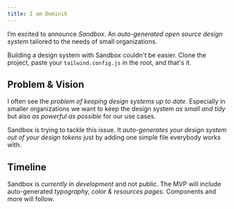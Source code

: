 ```yaml
---
title: I am Dominik
---
```


I’m excited to announce *Sandbox*. An *auto-generated open source design system* tailored to the needs of small organizations.

<base-image :low-src="'projects/sandbox/app-low.jpg'" :high-src="'projects/sandbox/app.jpg'" :has-border="true" :alt="'Project specific typography page'"></base-image>

Building a design system with Sandbox couldn't be easier. Clone the project, paste your `tailwind.config.js` in the root, and that's it.

## Problem & Vision

I often see the *problem of keeping design systems up to date*. Especially in smaller organizations we want to keep the design system *as small and tidy* but also *as powerful as possible* for our use cases.

Sandbox is trying to tackle this issue. It *auto-generates your design system out of your design tokens* just by adding one simple file everybody works with.

<link-block :href="'https://google.com/testitest'" :title="'testtitle'" :subtitle="'The subtitle is a little bit longer here'" :image="'https://cdn.pocket-lint.com/r/s/970x/assets/images/158682-smartwatches-review-apple-watch-series-7-all-about-the-screen-image2-ggnlijys37-jpg.webp'"></link-block>

## Timeline

Sandbox is *currently in development* and not public. The MVP will include auto-generated *typography, color & resources pages*. Components and more will follow.

<base-timeline></base-timeline>